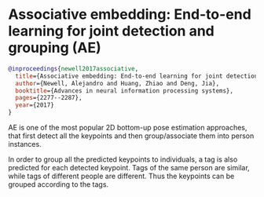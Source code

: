 # Associative embedding: End-to-end learning for joint detection and grouping (AE)

<!-- [ALGORITHM] -->

```bibtex
@inproceedings{newell2017associative,
  title={Associative embedding: End-to-end learning for joint detection and grouping},
  author={Newell, Alejandro and Huang, Zhiao and Deng, Jia},
  booktitle={Advances in neural information processing systems},
  pages={2277--2287},
  year={2017}
}
```

AE is one of the most popular 2D bottom-up pose estimation approaches, that first detect all the keypoints and
then group/associate them into person instances.

In order to group all the predicted keypoints to individuals, a tag is also predicted for each detected keypoint.
Tags of the same person are similar, while tags of different people are different. Thus the keypoints can be grouped
according to the tags.
